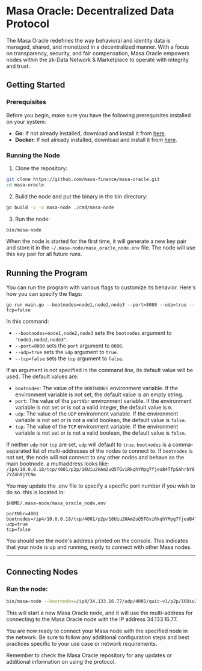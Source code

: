 # Masa Oracle: Decentralized Data Protocol

The Masa Oracle redefines the way behavioral and identity data is managed, shared, and monetized in a decentralized manner. With a focus on transparency, security, and fair compensation, Masa Oracle empowers nodes within the zk-Data Network & Marketplace to operate with integrity and trust.

## Getting Started

### Prerequisites

Before you begin, make sure you have the following prerequisites installed on your system:

- **Go**: If not already installed, download and install it from [here](https://golang.org/dl/).
- **Docker**: If not already installed, download and install it from [here](https://docs.docker.com/get-docker/).


### Running the Node

1. Clone the repository:

```bash
git clone https://github.com/masa-finance/masa-oracle.git
cd masa-oracle
```

2. Build the node and put the binary in the bin directory:

```bash
go build -v -o masa-node ./cmd/masa-node
```

3. Run the node:

```bash
bin/masa-node   
```

When the node is started for the first time, it will generate a new key pair and store it in the `~/.masa-node/masa_oracle_node.env` file. The node will use this key pair for all future runs.

## Running the Program

You can run the program with various flags to customize its behavior. Here's how you can specify the flags:

```go run main.go --bootnodes=node1,node2,node3 --port=8080 --udp=true --tcp=false```

In this command:

- `--bootnodes=node1,node2,node3` sets the `bootnodes` argument to `"node1,node2,node3"`.
- `--port=8080` sets the `port` argument to `8080`.
- `--udp=true` sets the `udp` argument to `true`.
- `--tcp=false` sets the `tcp` argument to `false`.

If an argument is not specified in the command line, its default value will be used. The default values are:

- `bootnodes`: The value of the `BOOTNODES` environment variable. If the environment variable is not set, the default value is an empty string.
- `port`: The value of the `portNbr` environment variable. If the environment variable is not set or is not a valid integer, the default value is `0`.
- `udp`: The value of the `UDP` environment variable. If the environment variable is not set or is not a valid boolean, the default value is `false`.
- `tcp`: The value of the `TCP` environment variable. If the environment variable is not set or is not a valid boolean, the default value is `false`.

If neither `udp` nor `tcp` are set, `udp` will default to `true`.
`bootnodes` is a comma-separated list of multi-addresses of the nodes to connect to. If `bootnodes` is not set, the node will not connect to any other nodes and behave as the main bootnode.
a multiaddress looks like: `/ip4/10.0.0.18/tcp/4001/p2p/16Uiu2HAm2uQ5TGviRkqhYMpg7fjeoB4TfpSAhrbY87YZ4h9jYCNm`

You may update the .env file to specify a specific port number if you wish to do so.
this is located in:

`$HOME/.masa-node/masa_oracle_node.env`

```
portNbr=4001
bootnodes=/ip4/10.0.0.18/tcp/4001/p2p/16Uiu2HAm2uQ5TGviRkqhYMpg7fjeoB4TfpSAhrbY87YZ4h9jYCNm,
udp=true
tcp=false
```
You should see the node's address printed on the console. This indicates that your node is up and running, ready to connect with other Masa nodes.

---

## Connecting Nodes
### Run the node:

```bash
bin/masa-node --bootnodes=/ip4/34.133.16.77/udp/4001/quic-v1/p2p/16Uiu2HAmAEDCYv5RrbLhZRmHXGWXNuSFa7YDoC5BGeN3NtDmiZEb --port=4001 --udp=true --tcp=false
```

This will start a new Masa Oracle node, and it will use the multi-address for connecting to the Masa Oracle node with the IP address 34.133.16.77.

You are now ready to connect your Masa node with the specified node in the network. Be sure to follow any additional configuration steps and best practices specific to your use case or network requirements.

Remember to check the Masa Oracle repository for any updates or additional information on using the protocol.
